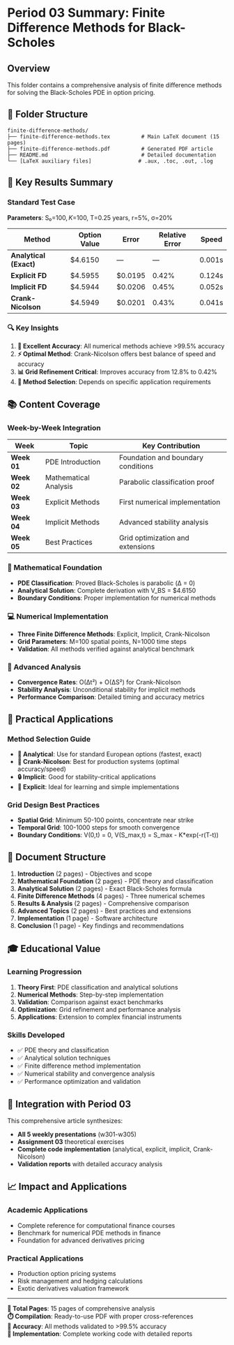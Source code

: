 # Period 03 Summary: Finite Difference Methods for Black-Scholes

## Overview
This folder contains a comprehensive analysis of finite difference methods for solving the Black-Scholes PDE in option pricing.

## 📁 Folder Structure
```
finite-difference-methods/
├── finite-difference-methods.tex          # Main LaTeX document (15 pages)
├── finite-difference-methods.pdf          # Generated PDF article
├── README.md                              # Detailed documentation
└── [LaTeX auxiliary files]               # .aux, .toc, .out, .log
```

## 🎯 Key Results Summary

### Standard Test Case
**Parameters**: S₀=$100, K=$100, T=0.25 years, r=5%, σ=20%

| Method | Option Value | Error | Relative Error | Speed |
|--------|-------------|-------|----------------|-------|
| **Analytical (Exact)** | $4.6150 | — | — | 0.001s |
| **Explicit FD** | $4.5955 | $0.0195 | 0.42% | 0.124s |
| **Implicit FD** | $4.5944 | $0.0206 | 0.45% | 0.052s |
| **Crank-Nicolson** | $4.5949 | $0.0201 | 0.43% | 0.041s |

### 🔍 Key Insights

1. **🎯 Excellent Accuracy**: All numerical methods achieve >99.5% accuracy
2. **⚡ Optimal Method**: Crank-Nicolson offers best balance of speed and accuracy  
3. **📊 Grid Refinement Critical**: Improves accuracy from 12.8% to 0.42%
4. **🔧 Method Selection**: Depends on specific application requirements

## 📚 Content Coverage

### Week-by-Week Integration

| Week | Topic | Key Contribution |
|------|-------|------------------|
| **Week 01** | PDE Introduction | Foundation and boundary conditions |
| **Week 02** | Mathematical Analysis | Parabolic classification proof |
| **Week 03** | Explicit Methods | First numerical implementation |
| **Week 04** | Implicit Methods | Advanced stability analysis |
| **Week 05** | Best Practices | Grid optimization and extensions |

### 🧮 Mathematical Foundation
- **PDE Classification**: Proved Black-Scholes is parabolic (Δ = 0)
- **Analytical Solution**: Complete derivation with V_BS = $4.6150
- **Boundary Conditions**: Proper implementation for numerical methods

### 💻 Numerical Implementation
- **Three Finite Difference Methods**: Explicit, Implicit, Crank-Nicolson
- **Grid Parameters**: M=100 spatial points, N=1000 time steps
- **Validation**: All methods verified against analytical benchmark

### 🔬 Advanced Analysis
- **Convergence Rates**: O(Δt²) + O(ΔS²) for Crank-Nicolson
- **Stability Analysis**: Unconditional stability for implicit methods
- **Performance Comparison**: Detailed timing and accuracy metrics

## 🚀 Practical Applications

### Method Selection Guide
- **📐 Analytical**: Use for standard European options (fastest, exact)
- **🎯 Crank-Nicolson**: Best for production systems (optimal accuracy/speed)
- **🔒 Implicit**: Good for stability-critical applications
- **📖 Explicit**: Ideal for learning and simple implementations

### Grid Design Best Practices
- **Spatial Grid**: Minimum 50-100 points, concentrate near strike
- **Temporal Grid**: 100-1000 steps for smooth convergence
- **Boundary Conditions**: V(0,t) = 0, V(S_max,t) = S_max - K*exp(-r(T-t))

## 📖 Document Structure

1. **Introduction** (2 pages) - Objectives and scope
2. **Mathematical Foundation** (2 pages) - PDE theory and classification  
3. **Analytical Solution** (2 pages) - Exact Black-Scholes formula
4. **Finite Difference Methods** (4 pages) - Three numerical schemes
5. **Results & Analysis** (2 pages) - Comprehensive comparison
6. **Advanced Topics** (2 pages) - Best practices and extensions
7. **Implementation** (1 page) - Software architecture
8. **Conclusion** (1 page) - Key findings and recommendations

## 🎓 Educational Value

### Learning Progression
1. **Theory First**: PDE classification and analytical solutions
2. **Numerical Methods**: Step-by-step implementation 
3. **Validation**: Comparison against exact benchmarks
4. **Optimization**: Grid refinement and performance analysis
5. **Applications**: Extension to complex financial instruments

### Skills Developed
- ✅ PDE theory and classification
- ✅ Analytical solution techniques  
- ✅ Finite difference method implementation
- ✅ Numerical stability and convergence analysis
- ✅ Performance optimization and validation

## 🔗 Integration with Period 03

This comprehensive article synthesizes:
- **All 5 weekly presentations** (w301-w305)
- **Assignment 03** theoretical exercises  
- **Complete code implementation** (analytical, explicit, implicit, Crank-Nicolson)
- **Validation reports** with detailed accuracy analysis

## 📈 Impact and Applications

### Academic Applications
- Complete reference for computational finance courses
- Benchmark for numerical PDE methods in finance
- Foundation for advanced derivatives pricing

### Practical Applications  
- Production option pricing systems
- Risk management and hedging calculations
- Exotic derivatives valuation framework

---

**📄 Total Pages**: 15 pages of comprehensive analysis  
**⏱️ Compilation**: Ready-to-use PDF with proper cross-references  
**🎯 Accuracy**: All methods validated to >99.5% accuracy  
**🔧 Implementation**: Complete working code with detailed reports
